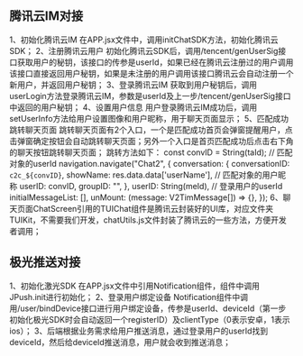 ## 腾讯云IM对接
1、初始化腾讯云IM
  在APP.jsx文件中，调用initChatSDK方法，初始化腾讯云SDK；
2、注册腾讯云用户
  初始化腾讯云SDK后，调用/tencent/genUserSig接口获取用户的秘钥，该接口的传参是userId，如果已经在腾讯云注册过的用户调用该接口直接返回用户秘钥，如果是未注册的用户调用该接口腾讯云会自动注册一个新用户，并返回用户秘钥；
3、登录腾讯云IM
  获取到用户秘钥后，调用userLogin方法登录腾讯云IM，参数是userId及上一步/tencent/genUserSig接口中返回的用户秘钥；
4、设置用户信息
  用户登录腾讯云IM成功后，调用setUserInfo方法给用户设置图像和用户昵称，用于聊天页面显示；
5、匹配成功跳转聊天页面
  跳转聊天页面有2个入口，一个是匹配成功首页会弹窗提醒用户，点击弹窗确定按钮会自动跳转聊天页面；另外一个入口是首页匹配成功后点击右下角的聊天按钮跳转聊天页面；
  跳转方法如下：
  const convID = String(taId); // 匹配对象的userId
  navigation.navigate("Chat2", {
    conversation: {
      conversationID: `c2c_${convID}`,
      showName: res.data.data['userName'], // 匹配对象的用户昵称
      userID: convID,
      groupID: "",
    },
    userID: String(meId), // 登录用户的userId
    initialMessageList: [],
    unMount: (message: V2TimMessage[]) => {},
  });
  6、聊天页面ChatScreen引用的TUIChat组件是腾讯云封装好的UI库，对应文件夹TUIKit，不需要我们开发，chatUtils.js文件封装了腾讯云的一些方法，方便开发者调用；
 
 ## 极光推送对接
 1、初始化激光SDK
  在APP.jsx文件中引用Notification组件，组件中调用JPush.init进行初始化；
2、登录用户绑定设备
  Notification组件中调用/user/bindDevice接口进行用户绑定设备，传参是userId、deviceId（第一步初始化极光SDK时会自动返回一个registerID）及clientType（0表示安卓，1表示ios）；
3、后端根据业务需求给用户推送消息，通过登录用户的userId找到deviceId，然后给deviceId推送消息，用户就会收到推送消息；
